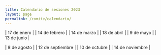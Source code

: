 ```yaml
---
title: Calendario de sesiones 2023
layout: page
permalink: /comite/calendario/
---
```



| 17 de enero | 
| 14 de febrero |
| 14 de marzo | 
| 18 de abril | 
| 9 de mayo |
| 13 de junio |

| 8 de agosto |
| 12 de septiembre |
| 10 de octubre | 
| 14 de noviembre |




